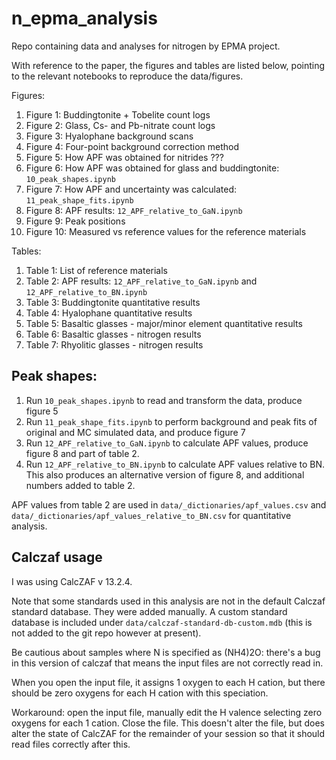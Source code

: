 # n_epma_analysis

Repo containing data and analyses for nitrogen by EPMA project.

With reference to the paper, the figures and tables are listed below, pointing to the relevant notebooks to reproduce the data/figures.

Figures:

1. Figure 1: Buddingtonite + Tobelite count logs
2. Figure 2: Glass, Cs- and Pb-nitrate count logs
3. Figure 3: Hyalophane background scans
4. Figure 4: Four-point background correction method
5. Figure 5: How APF was obtained for nitrides ???
6. Figure 6: How APF was obtained for glass and buddingtonite: `10_peak_shapes.ipynb`
7. Figure 7: How APF and uncertainty was calculated: `11_peak_shape_fits.ipynb`
8. Figure 8: APF results: `12_APF_relative_to_GaN.ipynb`
9. Figure 9: Peak positions
10. Figure 10: Measured vs reference values for the reference materials

Tables:

1. Table 1: List of reference materials
2. Table 2: APF results: `12_APF_relative_to_GaN.ipynb` and `12_APF_relative_to_BN.ipynb` 
3. Table 3: Buddingtonite quantitative results
4. Table 4: Hyalophane quantitative results
5. Table 5: Basaltic glasses - major/minor element quantitative results
6. Table 6: Basaltic glasses - nitrogen results
7. Table 7: Rhyolitic glasses - nitrogen results


## Peak shapes:

1. Run `10_peak_shapes.ipynb` to read and transform the data, produce figure 5
2. Run `11_peak_shape_fits.ipynb` to perform background and peak fits of original and MC simulated data, and produce figure 7
3. Run `12_APF_relative_to_GaN.ipynb` to calculate APF values, produce figure 8 and part of table 2.
4. Run `12_APF_relative_to_BN.ipynb` to calculate APF values relative to BN. This also produces an alternative version of figure 8, and additional numbers added to table 2.

APF values from table 2 are used in `data/_dictionaries/apf_values.csv` and `data/_dictionaries/apf_values_relative_to_BN.csv` for quantitative analysis.



## Calczaf usage

I was using CalcZAF v 13.2.4.

Note that some standards used in this analysis are not in the default Calczaf standard database. They were added manually. A custom standard database is included under `data/calczaf-standard-db-custom.mdb` (this is not added to the git repo however at present).

Be cautious about samples where N is specified as (NH4)2O: there's a bug in this version
of calczaf that means the input files are not correctly read in.

When you open the input file, it assigns 1 oxygen to each H cation, but there should be
zero oxygens for each H cation with this speciation.

Workaround: open the input file, manually edit the H valence selecting zero oxygens for each 1 cation. Close the file. This doesn't alter the file, but does alter the state
of CalcZAF for the remainder of your session so that it should read files correctly after this.